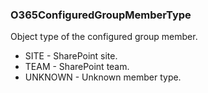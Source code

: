 ### O365ConfiguredGroupMemberType
Object type of the configured group member.

- SITE - SharePoint site.
- TEAM - SharePoint team.
- UNKNOWN - Unknown member type.
